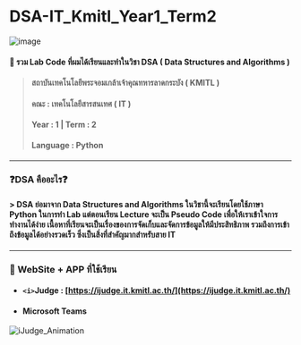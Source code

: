 # DSA-IT_Kmitl_Year1_Term2
![image](https://github.com/user-attachments/assets/daaace7e-123d-4590-95ac-bf361dc2751a)
#### 📃 รวม Lab Code ที่ผมได้เรียนและทำในวิชา DSA ( Data Structures and Algorithms ) 
>#### สถาบันเทคโนโลยีพระจอมเกล้าเจ้าคุณทหารลาดกระบัง ( KMITL )
>#### คณะ : เทคโนโลยีสารสนเทศ ( IT )
>#### Year : 1 | Term : 2
>#### Language : Python

---

### ❓DSA คืออะไร❓
#### > DSA ย่อมาจาก Data Structures and Algorithms ในวิชานี้จะเรียนโดยใช้ภาษา Python ในการทำ Lab แต่ตอนเรียน Lecture จะเป็น Pseudo Code เพื่อให้เราเข้าใจการทำงานได้ง่าย เนื้อหาที่เรียนจะเป็นเรื่องของการจัดเก็บและจัดการข้อมูลให้มีประสิทธิภาพ รวมถึงการเข้าถึงข้อมูลได้อย่างรวดเร็ว ซึ่งเป็นสิ่งที่สำคัญมากสำหรับสาย IT

---

### 📖 WebSite + APP ที่ใช้เรียน
* #### `<i>`Judge : [https://ijudge.it.kmitl.ac.th/](https://ijudge.it.kmitl.ac.th/)
* #### Microsoft Teams
![iJudge_Animation](https://github.com/user-attachments/assets/43297ad7-0861-4bf3-a9e2-78a0fb51ee80)
